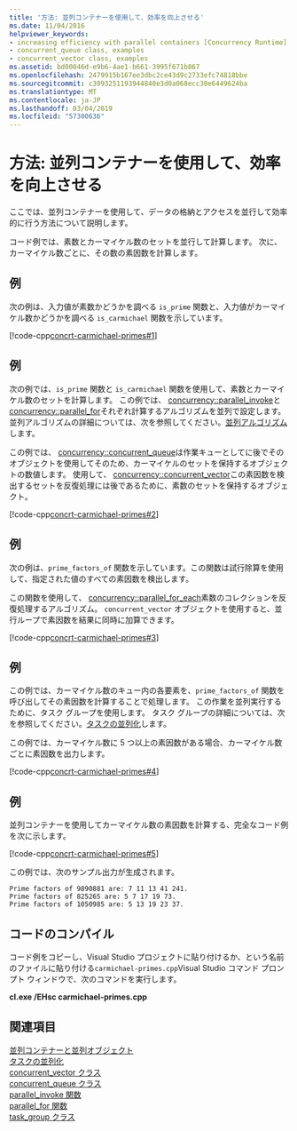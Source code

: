 ```yaml
---
title: '方法: 並列コンテナーを使用して、効率を向上させる'
ms.date: 11/04/2016
helpviewer_keywords:
- increasing efficiency with parallel containers [Concurrency Runtime]
- concurrent_queue class, examples
- concurrent_vector class, examples
ms.assetid: bd00046d-e9b6-4ae1-b661-3995f671b867
ms.openlocfilehash: 2479915b167ee3dbc2ce43d9c2733efc74818bbe
ms.sourcegitcommit: c3093251193944840e3d0a068ecc30e6449624ba
ms.translationtype: MT
ms.contentlocale: ja-JP
ms.lasthandoff: 03/04/2019
ms.locfileid: "57300636"
---
```

# <a name="how-to-use-parallel-containers-to-increase-efficiency"></a>方法: 並列コンテナーを使用して、効率を向上させる

ここでは、並列コンテナーを使用して、データの格納とアクセスを並行して効率的に行う方法について説明します。

コード例では、素数とカーマイケル数のセットを並行して計算します。 次に、カーマイケル数ごとに、その数の素因数を計算します。

## <a name="example"></a>例

次の例は、入力値が素数かどうかを調べる `is_prime` 関数と、入力値がカーマイケル数かどうかを調べる `is_carmichael` 関数を示しています。

[!code-cpp[concrt-carmichael-primes#1](../../parallel/concrt/codesnippet/cpp/how-to-use-parallel-containers-to-increase-efficiency_1.cpp)]

## <a name="example"></a>例

次の例では、`is_prime` 関数と `is_carmichael` 関数を使用して、素数とカーマイケル数のセットを計算します。 この例では、 [concurrency::parallel_invoke](reference/concurrency-namespace-functions.md#parallel_invoke)と[concurrency::parallel_for](reference/concurrency-namespace-functions.md#parallel_for)それぞれ計算するアルゴリズムを並列で設定します。 並列アルゴリズムの詳細については、次を参照してください。[並列アルゴリズム](../../parallel/concrt/parallel-algorithms.md)します。

この例では、 [concurrency::concurrent_queue](../../parallel/concrt/reference/concurrent-queue-class.md)は作業キューとしてに後でそのオブジェクトを使用してそのため、カーマイケルのセットを保持するオブジェクトの数値します。 使用して、 [concurrency::concurrent_vector](../../parallel/concrt/reference/concurrent-vector-class.md)この素因数を検出するセットを反復処理には後であるために、素数のセットを保持するオブジェクト。

[!code-cpp[concrt-carmichael-primes#2](../../parallel/concrt/codesnippet/cpp/how-to-use-parallel-containers-to-increase-efficiency_2.cpp)]

## <a name="example"></a>例

次の例は、`prime_factors_of` 関数を示しています。この関数は試行除算を使用して、指定された値のすべての素因数を検出します。

この関数を使用して、 [concurrency::parallel_for_each](reference/concurrency-namespace-functions.md#parallel_for_each)素数のコレクションを反復処理するアルゴリズム。 
  `concurrent_vector` オブジェクトを使用すると、並行ループで素因数を結果に同時に加算できます。

[!code-cpp[concrt-carmichael-primes#3](../../parallel/concrt/codesnippet/cpp/how-to-use-parallel-containers-to-increase-efficiency_3.cpp)]

## <a name="example"></a>例

この例では、カーマイケル数のキュー内の各要素を、`prime_factors_of` 関数を呼び出してその素因数を計算することで処理します。 この作業を並列実行するために、タスク グループを使用します。 タスク グループの詳細については、次を参照してください。[タスクの並列化](../../parallel/concrt/task-parallelism-concurrency-runtime.md)します。

この例では、カーマイケル数に 5 つ以上の素因数がある場合、カーマイケル数ごとに素因数を出力します。

[!code-cpp[concrt-carmichael-primes#4](../../parallel/concrt/codesnippet/cpp/how-to-use-parallel-containers-to-increase-efficiency_4.cpp)]

## <a name="example"></a>例

並列コンテナーを使用してカーマイケル数の素因数を計算する、完全なコード例を次に示します。

[!code-cpp[concrt-carmichael-primes#5](../../parallel/concrt/codesnippet/cpp/how-to-use-parallel-containers-to-increase-efficiency_5.cpp)]

この例では、次のサンプル出力が生成されます。

```Output
Prime factors of 9890881 are: 7 11 13 41 241.
Prime factors of 825265 are: 5 7 17 19 73.
Prime factors of 1050985 are: 5 13 19 23 37.
```

## <a name="compiling-the-code"></a>コードのコンパイル

コード例をコピーし、Visual Studio プロジェクトに貼り付けるか、という名前のファイルに貼り付ける`carmichael-primes.cpp`Visual Studio コマンド プロンプト ウィンドウで、次のコマンドを実行します。

**cl.exe /EHsc carmichael-primes.cpp**

## <a name="see-also"></a>関連項目

[並列コンテナーと並列オブジェクト](../../parallel/concrt/parallel-containers-and-objects.md)<br/>
[タスクの並列化](../../parallel/concrt/task-parallelism-concurrency-runtime.md)<br/>
[concurrent_vector クラス](../../parallel/concrt/reference/concurrent-vector-class.md)<br/>
[concurrent_queue クラス](../../parallel/concrt/reference/concurrent-queue-class.md)<br/>
[parallel_invoke 関数](reference/concurrency-namespace-functions.md#parallel_invoke)<br/>
[parallel_for 関数](reference/concurrency-namespace-functions.md#parallel_for)<br/>
[task_group クラス](reference/task-group-class.md)
